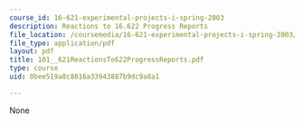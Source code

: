 ```yaml
---
course_id: 16-621-experimental-projects-i-spring-2003
description: Reactions to 16.622 Progress Reports
file_location: /coursemedia/16-621-experimental-projects-i-spring-2003/0bee519a8c8016a33943887b9dc9a8a1_101__621ReactionsTo622ProgressReports.pdf
file_type: application/pdf
layout: pdf
title: 101__621ReactionsTo622ProgressReports.pdf
type: course
uid: 0bee519a8c8016a33943887b9dc9a8a1

---
```

None